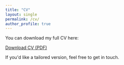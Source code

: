 ```yaml
---
title: "CV"
layout: single
permalink: /cv/
author_profile: true
---
```


You can download my full CV here:

[Download CV (PDF)](/assets/kedma_hamelberg_cv_june2025.pdf)

If you'd like a tailored version, feel free to get in touch.
